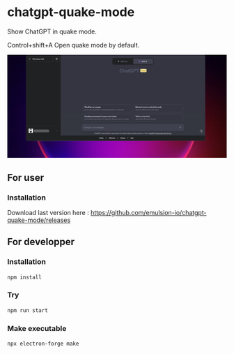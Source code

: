 # chatgpt-quake-mode

Show ChatGPT in quake mode.

Control+shift+A Open quake mode by default.

![presentation](https://raw.githubusercontent.com/emulsion-io/chatgpt-quake-mode/main/prez.png)

## For user 

### Installation

Download last version here : 
https://github.com/emulsion-io/chatgpt-quake-mode/releases

## For developper

### Installation

```bash
npm install
```

### Try

```bash
npm run start
```

### Make executable

```bash
npx electron-forge make
```